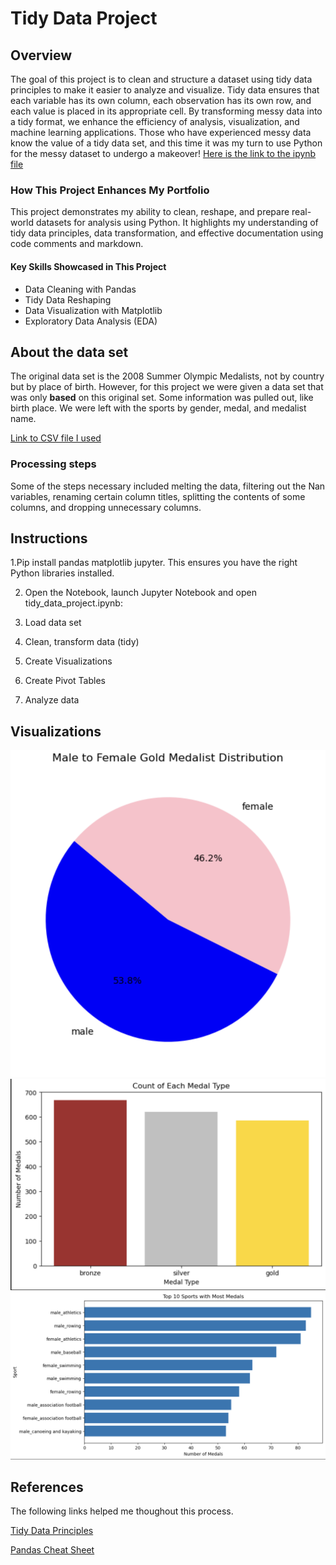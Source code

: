 # Tidy Data Project

## Overview
The goal of this project is to clean and structure a dataset using tidy data principles to make it easier to analyze and visualize. Tidy data ensures that each variable has its own column, each observation has its own row, and each value is placed in its appropriate cell. By transforming messy data into a tidy format, we enhance the efficiency of analysis, visualization, and machine learning applications. Those who have experienced messy data know the value of a tidy data set, and this time it was my turn to use Python for the messy dataset to undergo a makeover! [Here is the link to the ipynb file](https://github.com/paulinaturner/TURNER-Python-Portfolio/blob/main/TidyData-Project/Tidy_Data_File.ipynb)

### How This Project Enhances My Portfolio
This project demonstrates my ability to clean, reshape, and prepare real-world datasets for analysis using Python. It highlights my understanding of tidy data principles, data transformation, and effective documentation using code comments and markdown.

 #### Key Skills Showcased in This Project
   - Data Cleaning with Pandas
   - Tidy Data Reshaping
   - Data Visualization with Matplotlib
   - Exploratory Data Analysis (EDA)

## About the data set 
The original data set is the 2008 Summer Olympic Medalists, not by country but by place of birth. However, for this project we were given a data set that was only **based** on this original set. Some information was pulled out, like birth place. We were left with the sports by gender, medal, and medalist name. 

[Link to CSV file I used](https://canvas.nd.edu/courses/113532/files/4771790?wrap=1)

  ### Processing steps 
   Some of the steps necessary included melting the data, filtering out the Nan variables, renaming certain column titles, splitting the 
   contents of some columns, and dropping unnecessary columns. 
   
## Instructions 
   1.Pip install pandas matplotlib jupyter. This ensures you have the right Python libraries installed. 
   
   2. Open the Notebook, launch Jupyter Notebook and open tidy_data_project.ipynb:
      
   4. Load data set
      
   5. Clean, transform data (tidy)
      
   6. Create Visualizations
      
   7. Create Pivot Tables
      
   8. Analyze data

## Visualizations 
![Pie Chart](Pie_Chart.png)
![Bar Chart](Bar_Chart.png)
![Horizontal Bar Chart](Horizontal_Bar_Chart.png)
## References
The following links helped me thoughout this process. 

[Tidy Data Principles](https://vita.had.co.nz/papers/tidy-data.pdf)

[Pandas Cheat Sheet](https://pandas.pydata.org/Pandas_Cheat_Sheet.pdf)
